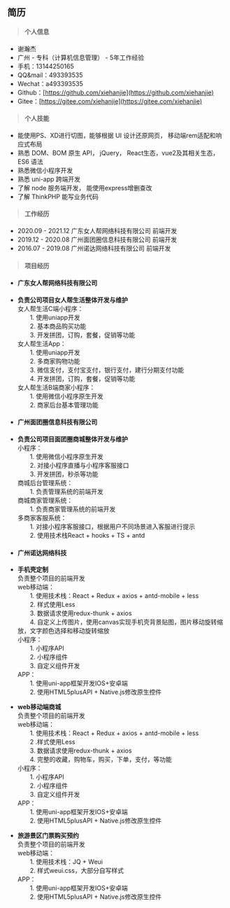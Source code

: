 ## 简历

>#### **个人信息**  

- 谢瀚杰
- 广州 - 专科（计算机信息管理） - 5年工作经验
- 手机：13144250165    
- QQ&mail：493393535
- Wechat：a493393535
- Github：[https://github.com/xiehanjie](https://github.com/xiehanjie)
- Gitee：[https://gitee.com/xiehanjie](https://gitee.com/xiehanjie)

>#### **个人技能**  

- 能使用PS、XD进行切图，能够根据 UI 设计还原网页， 移动端rem适配和响应式布局
- 熟悉 DOM、BOM 原生 API， jQuery， React生态，vue2及其相关生态， ES6 语法
- 熟悉微信小程序开发 
- 熟悉 uni-app 跨端开发
- 了解 node 服务端开发， 能使用express增删查改
- 了解 ThinkPHP 能写业务代码

>#### **工作经历**  

- 2020.09 - 2021.12   广东女人帮网络科技有限公司 前端开发
- 2019.12 - 2020.08   广州面团圈信息科技有限公司 前端开发
- 2016.07 - 2019.08   广州诺达网络科技有限公司  前端开发

>#### **项目经历**  
- #### 广东女人帮网络科技有限公司<br/>
- **负责公司项目女人帮生活整体开发与维护**<br/>
    女人帮生活C端小程序：<br/>
    &emsp;&emsp;1. 使用uniapp开发<br/>
    &emsp;&emsp;2. 基本商品购买功能<br/>
    &emsp;&emsp;3. 开发拼团，订购，套餐，促销等功能<br/>
    女人帮生活App：<br/>
    &emsp;&emsp;1. 使用uniapp开发<br/>
    &emsp;&emsp;2. 多商家购物功能<br/>
    &emsp;&emsp;3. 微信支付，支付宝支付，银行支付，建行分期支付功能<br/>
    &emsp;&emsp;4. 开发拼团，订购，套餐，促销等功能<br/>
    女人帮生活B端商家小程序：<br/>
    &emsp;&emsp;1. 使用微信小程序原生开发<br/>
    &emsp;&emsp;2. 商家后台基本管理功能<br/>

- #### 广州面团圈信息科技有限公司<br/>
- **负责公司项目面团圈商城整体开发与维护**<br/>
    小程序：<br/>
    &emsp;&emsp;1. 使用微信小程序原生开发<br/>
    &emsp;&emsp;2. 对接小程序直播与小程序客服接口<br/>
    &emsp;&emsp;3. 开发拼团，秒杀等功能<br/>
    商城后台管理系统：<br/>
    &emsp;&emsp;1. 负责管理系统的前端开发<br/>
    商城商家管理系统：<br/>
    &emsp;&emsp;1. 负责商家管理系统的前端开发<br/>
    多商家客服系统：<br/>
    &emsp;&emsp;1. 对接小程序客服接口，根据用户不同场景进入客服进行提示<br/>
    &emsp;&emsp;2. 使用技术栈React + hooks + TS + antd<br/>
    
- #### 广州诺达网络科技<br/>
- **手机壳定制**<br/>
    负责整个项目的前端开发<br/>
    web移动端：<br/>
    &emsp;&emsp;1. 使用技术栈：React + Redux + axios + antd-mobile + less<br/>
    &emsp;&emsp;2. 样式使用Less<br/>
    &emsp;&emsp;3. 数据请求使用redux-thunk + axios<br/>
    &emsp;&emsp;4. 自定义上传图片，使用canvas实现手机壳背景贴图，图片移动旋转缩放，文字颜色选择和移动旋转缩放<br/>
    小程序：<br/>
    &emsp;&emsp;1. 小程序API<br/>
    &emsp;&emsp;2. 小程序组件<br/>
    &emsp;&emsp;3. 自定义组件开发<br/>
    APP：<br/>
    &emsp;&emsp;1. 使用uni-app框架开发IOS+安卓端<br/>
    &emsp;&emsp;2. 使用HTML5plusAPI + Native.js修改原生控件<br/>
    
- **web移动端商城**<br/>
    负责整个项目的前端开发<br/>
    web移动端：<br/>
    &emsp;&emsp;1. 使用技术栈：React + Redux + axios + antd-mobile + less<br/>
    &emsp;&emsp;2 .样式使用Less<br/>
    &emsp;&emsp;3. 数据请求使用redux-thunk + axios<br/>
    &emsp;&emsp;4. 完整的收藏，购物车，购买，下单，支付，等功能<br/>
    小程序：<br/>
    &emsp;&emsp;1. 小程序API<br/>
    &emsp;&emsp;2. 小程序组件<br/>
    &emsp;&emsp;3. 自定义组件开发<br/>
    APP：<br/>
    &emsp;&emsp;1. 使用uni-app框架开发IOS+安卓端<br/>
    &emsp;&emsp;2. 使用HTML5plusAPI + Native.js修改原生控件<br/>
    
- **旅游景区门票购买预约**<br/>
    负责整个项目的前端开发<br/>
    web移动端：<br/>
    &emsp;&emsp;1. 使用技术栈：JQ + Weui<br/>
    &emsp;&emsp;2. 样式weui.css，大部分自写样式<br/>
    APP：<br/>
    &emsp;&emsp;1. 使用uni-app框架开发IOS+安卓端<br/>
    &emsp;&emsp;2. 使用HTML5plusAPI + Native.js修改原生控件<br/>
